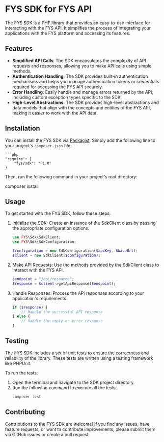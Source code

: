 # FYS SDK for FYS API

The FYS SDK is a PHP library that provides an easy-to-use interface for interacting with the FYS API. It simplifies the process of integrating your applications with the FYS platform and accessing its features.

## Features

- **Simplified API Calls**: The SDK encapsulates the complexity of API requests and responses, allowing you to make API calls using simple methods.
- **Authentication Handling**: The SDK provides built-in authentication mechanisms and helps you manage authentication tokens or credentials required for accessing the FYS API securely.
- **Error Handling**: Easily handle and manage errors returned by the API, including custom exception types specific to the SDK.
- **High-Level Abstractions**: The SDK provides high-level abstractions and data models that align with the concepts and entities of the FYS API, making it easier to work with the API data.

## Installation

You can install the FYS SDK via [Packagist](https://packagist.org/packages/fys/sdk). Simply add the following line to your project's `composer.json` file:

    ```php
    "require": {
        "fys/sdk": "^1.0"
    }

Then, run the following command in your project's root directory:


composer install

## Usage
To get started with the FYS SDK, follow these steps:

1. Initialize the SDK: Create an instance of the SdkClient class by passing the appropriate configuration options.
    ```php
    use FYS\Sdk\SdkClient;
    use FYS\Sdk\SdkConfiguration;

    $configuration = new SdkConfiguration($apiKey, $baseUrl);
    $client = new SdkClient($configuration);

2. Make API Requests: Use the methods provided by the SdkClient class to interact with the FYS API.

    ```php
    $endpoint = "/api/resource";
    $response = $client->getApiResponse($endpoint);

3. Handle Responses: Process the API responses according to your application's requirements.

    ```php
    if ($response) {
        // Handle the successful API response
    } else {
        // Handle the empty or error response
    }

## Testing
The FYS SDK includes a set of unit tests to ensure the correctness and reliability of the library. These tests are written using a testing framework like PHPUnit.

To run the tests:
1. Open the terminal and navigate to the SDK project directory.
2. Run the following command to execute all the tests:
     ```php
    composer test

## Contributing
Contributions to the FYS SDK are welcome! If you find any issues, have feature requests, or want to contribute improvements, please submit them via GitHub issues or create a pull request.


